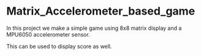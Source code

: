 # Matrix_Accelerometer_based_game
In this project we make a simple game using 8x8 matrix display  and a MPU6050 accelerometer sensor. 

This can be used to display score as well.

